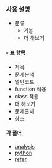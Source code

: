 ### 사용 설명  
* 분류
   * 기본
   * 더 해보기
#### - 표 항목
* 제목
* 문제분석
* 일반코드 
* function 적용
* class 적용 
* 더 해보기
* 문제출처 
* 참조 
#### 각 폴더
* [analysis](../analysis/)
* [python](../python/)
* [refer](./refer/)

